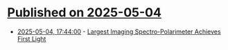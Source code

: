# [Published on 2025-05-04](index.md)

* [2025-05-04, 17:44:00](https://soylentnews.org/article.pl?sid=25/05/03/1359244&from=rss) - [Largest Imaging Spectro-Polarimeter Achieves First Light](https://soylentnews.org/article.pl?sid=25/05/03/1359244&from=rss)
